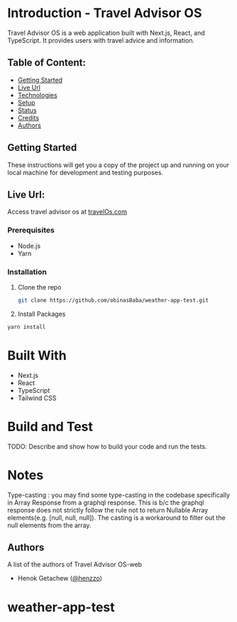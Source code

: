 # Introduction - Travel Advisor OS
Travel Advisor OS is a web application built with Next.js, React, and TypeScript. It provides users with travel advice and information.

## Table of Content:

- [Getting Started](#Getting-Started)
- [Live Url](#Live-Url)
- [Technologies](#Built-With)
- [Setup](#Installation)
- [Status](#status)
- [Credits](#credits)
- [Authors](#Authors)


## Getting Started
These instructions will get you a copy of the project up and running on your local machine for development and testing purposes.

## Live Url:
Access travel advisor os at [travelOs.com](https://google.com)

### Prerequisites
- Node.js
- Yarn

### Installation

1. Clone the repo
   ```sh
   git clone https://github.com/obinasBaba/weather-app-test.git
   ```
 2. Install Packages
   ```sh
   yarn install
```

# Built With
- Next.js
- React
- TypeScript
- Tailwind CSS

# Build and Test
TODO: Describe and show how to build your code and run the tests. 

# Notes
Type-casting : 
   you may find some type-casting in the codebase specifically in Array Response from a graphql response. This is b/c the graphql response does not strictly follow the rule not to return Nullable Array elements(e.g. [null, null, null]). The casting is a workaround to filter out the null elements from the array.

## Authors
A list of the authors of Travel Advisor OS-web 
- Henok Getachew ([@henzzo](https://github.com/obinasBaba))

# weather-app-test
